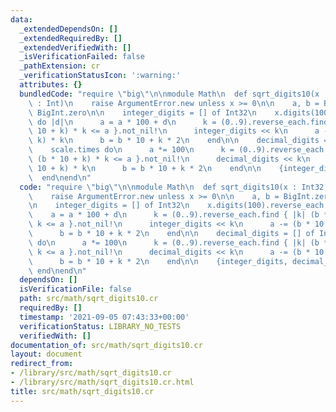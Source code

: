 ```yaml
---
data:
  _extendedDependsOn: []
  _extendedRequiredBy: []
  _extendedVerifiedWith: []
  _isVerificationFailed: false
  _pathExtension: cr
  _verificationStatusIcon: ':warning:'
  attributes: {}
  bundledCode: "require \"big\"\n\nmodule Math\n  def sqrt_digits10(x : Int32, scale\
    \ : Int)\n    raise ArgumentError.new unless x >= 0\n\n    a, b = BigInt.zero,\
    \ BigInt.zero\n\n    integer_digits = [] of Int32\n    x.digits(100).reverse_each\
    \ do |d|\n      a = a * 100 + d\n      k = (0..9).reverse_each.find { |k| (b *\
    \ 10 + k) * k <= a }.not_nil!\n      integer_digits << k\n      a -= (b * 10 +\
    \ k) * k\n      b = b * 10 + k * 2\n    end\n\n    decimal_digits = [] of Int32\n\
    \    scale.times do\n      a *= 100\n      k = (0..9).reverse_each.find { |k|\
    \ (b * 10 + k) * k <= a }.not_nil!\n      decimal_digits << k\n      a -= (b *\
    \ 10 + k) * k\n      b = b * 10 + k * 2\n    end\n\n    {integer_digits, decimal_digits}\n\
    \  end\nend\n"
  code: "require \"big\"\n\nmodule Math\n  def sqrt_digits10(x : Int32, scale : Int)\n\
    \    raise ArgumentError.new unless x >= 0\n\n    a, b = BigInt.zero, BigInt.zero\n\
    \n    integer_digits = [] of Int32\n    x.digits(100).reverse_each do |d|\n  \
    \    a = a * 100 + d\n      k = (0..9).reverse_each.find { |k| (b * 10 + k) *\
    \ k <= a }.not_nil!\n      integer_digits << k\n      a -= (b * 10 + k) * k\n\
    \      b = b * 10 + k * 2\n    end\n\n    decimal_digits = [] of Int32\n    scale.times\
    \ do\n      a *= 100\n      k = (0..9).reverse_each.find { |k| (b * 10 + k) *\
    \ k <= a }.not_nil!\n      decimal_digits << k\n      a -= (b * 10 + k) * k\n\
    \      b = b * 10 + k * 2\n    end\n\n    {integer_digits, decimal_digits}\n \
    \ end\nend\n"
  dependsOn: []
  isVerificationFile: false
  path: src/math/sqrt_digits10.cr
  requiredBy: []
  timestamp: '2021-09-05 07:43:33+00:00'
  verificationStatus: LIBRARY_NO_TESTS
  verifiedWith: []
documentation_of: src/math/sqrt_digits10.cr
layout: document
redirect_from:
- /library/src/math/sqrt_digits10.cr
- /library/src/math/sqrt_digits10.cr.html
title: src/math/sqrt_digits10.cr
---
```

